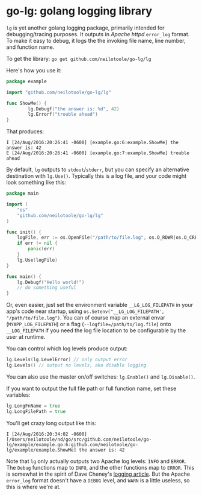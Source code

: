 # go-lg: golang logging library
`lg` is yet another golang logging package, primarily intended for debugging/tracing purposes. 
It outputs in *Apache httpd* `error_log` format. To make it easy to debug, it logs the the
invoking file name, line number, and function name.

To get the library: `go get github.com/neilotoole/go-lg/lg`

Here's how you use it:

```go
package example

import "github.com/neilotoole/go-lg/lg"

func ShowMe() {
        lg.Debugf("the answer is: %d", 42)
        lg.Errorf("trouble ahead")
}
```
That produces:

```
I [24/Aug/2016:20:26:41 -0600] [example.go:6:example.ShowMe] the answer is: 42
E [24/Aug/2016:20:26:41 -0600] [example.go:7:example.ShowMe] trouble ahead
```

By default, `lg` outputs to `stdout`/`stderr`, but you can specify an alternative
destination with `lg.Use()`. Typically this is a log file, and your code might
look something like this:

```go
package main

import (
	"os"
	"github.com/neilotoole/go-lg/lg"
)

func init() {
	logFile, err := os.OpenFile("/path/to/file.log", os.O_RDWR|os.O_CREATE|os.O_APPEND, 0666)
	if err != nil {
		panic(err)
	}
	lg.Use(logFile)
}

func main() {
	lg.Debugf("Hello world!")
	// do something useful
}

```

Or, even easier, just set the environment variable `__LG_LOG_FILEPATH` in your
app's code near startup, using `os.Setenv("__LG_LOG_FILEPATH', "/path/to/file.log")`.
You can of course map an external envar (`MYAPP_LOG_FILEPATH`) or a flag
(`--logfile=/path/to/log.file`) onto `__LOG_FILEPATH` if you need the log file
location to be configurable by the user at runtime.


You can control which log levels produce output:

```go
lg.Levels(lg.LevelError) // only output error
lg.Levels() // output no levels, aka disable logging
```

You can also use the master on/off switches: `lg.Enable()` and `lg.Disable()`.

If you want to output the full file path or full function name, set these variables:

```go
lg.LongFnName = true
lg.LongFilePath = true
````

You'll get crazy long output like this:

```
I [24/Aug/2016:20:34:02 -0600] [/Users/neilotoole/nd/go/src/github.com/neilotoole/go-lg/example/example.go:6:github.com/neilotoole/go-lg/example/example.ShowMe] the answer is: 42
```

Note that `lg` only actually outputs two Apache log levels: `INFO` and `ERROR`.
The `Debug` functions map to `INFO`, and the other functions map to `ERROR`. This
is somewhat in the spirit of Dave Cheney's [logging article](http://dave.cheney.net/2015/11/05/lets-talk-about-logging).
But the Apache `error_log` format doesn't have a `DEBUG` level, and `WARN` is a little useless,
so this is where we're at.